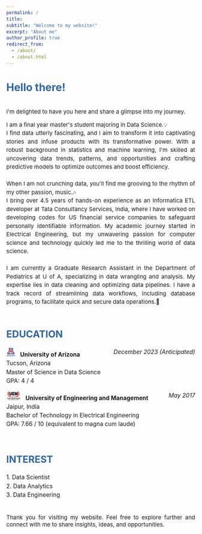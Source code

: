 ```yaml
---
permalink: /
title: 
subtitle: "Welcome to my website!"
excerpt: "About me"
author_profile: true
redirect_from: 
  - /about/
  - /about.html
---
```

<style>
   /* Style for the title */
    h1 {
        color:  #336699; /* Change the title text color to blue */
    }
</style>

<!-- Title of the page in blue -->
<h1>Hello there!</h1>


<link href="https://fonts.googleapis.com/css2?family=Roboto&display=swap" rel="stylesheet">

<div style="text-align: justify; font-size: 15px;">
  <p style="line-height: 1.5;">

<br>I'm delighted to have you here and share a glimpse into my journey.
</p>
<p style="line-height: 1.5;">
I am a final year master's student majoring in Data Science.💡  <br>
I find data utterly fascinating, and I aim to transform it into captivating stories and infuse products with its transformative power. With a robust background in statistics and machine learning, I'm skilled at uncovering data trends, patterns, and opportunities and crafting predictive models to optimize outcomes and boost efficiency. <br> <br>
When I am not crunching data, you'll find me grooving to the rhythm of my other passion, music.🎶<br>
I bring over 4.5 years of hands-on experience as an Informatica ETL developer at Tata Consultancy Services, India, where I have worked on developing codes for US financial service companies to safeguard personally identifiable information. My academic journey started in Electrical Engineering, but my unwavering passion for computer science and technology quickly led me to the thrilling world of data science.
<br><br>
I am currently a Graduate Research Assistant in the Department of Pediatrics at U of A, specializing in data wrangling and analysis. My expertise lies in data cleaning and optimizing data pipelines. I have a track record of streamlining data workflows, including database programs, to facilitate quick and secure data operations.💫
<br>
<br>
<!-- <p style="line-height: 1.5; font-size: 20px;">
I am Open to work from February 2023!! 📆
</p> -->

<div style="text-align: justify; font-size: 17px;">
  <h2 style="color: #336699;"><strong>EDUCATION</strong></h2>
  <p style="line-height: 1.5; font-size: 15.5px;">
   <strong><img src="/assets/images/logo/University_of_Arizona_logo.jpg" alt="Python Logo" style="height: 24px; margin-right: 12px;">University of Arizona</strong>
   <i><span style="float: right;">December 2023 (Anticipated)</span></i><br> 
    Tucson, Arizona <br> 
    Master of Science in Data Science <br>
    GPA: 4 / 4 <br>
    </p>
    <p style="line-height: 1.5; font-size: 15.5px;">
   <strong><img src="/assets/images/logo/UEM_logo.png" alt="Python Logo" style="height: 24px; margin-right: 12px;">University of Engineering and Management</strong>
   <i><span style="float: right;">May 2017</span></i><br> 
    Jaipur, India<br> 
    Bachelor of Technology in Electrical Engineering<br>
    GPA: 7.66 / 10 (equivalent to magna cum laude)<br>
    </p>
</div>
  <div style="text-align: justify; font-size: 17px;">     
    <h2 style="color: #336699;"><strong><br>INTEREST</strong></h2> 
    <p style="line-height: 1.5; font-size: 15.5px;">
     1. Data Scientist <br>
     2. Data Analytics <br>
     3. Data Engineering
    <br>
    <br>
    </p>
   </div> 
      <div><p>
          Thank you for visiting my website. Feel free to explore further and connect with me to share insights, ideas, and opportunities.
        </p></div>

